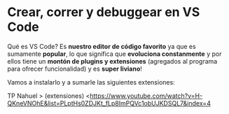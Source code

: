 # Crear, correr y debuggear en VS Code

Qué es VS Code? Es __nuestro editor de código favorito__ ya que es sumamente __popular__, lo que significa que __evoluciona constanmente__ y por ellos tiene un __montón de plugins y extensiones__ (agregados al programa para ofrecer funcionalidad) y es __super liviano__!

Vamos a instalarlo y a sumarle las siguientes extensiones:

TP Nahuel > (extensiones) <<https://www.youtube.com/watch?v=H-QKneVNOhE&list=PLptHs0ZDJKt_fLp8ImPQVc1obUJKDSQL7&index=4>